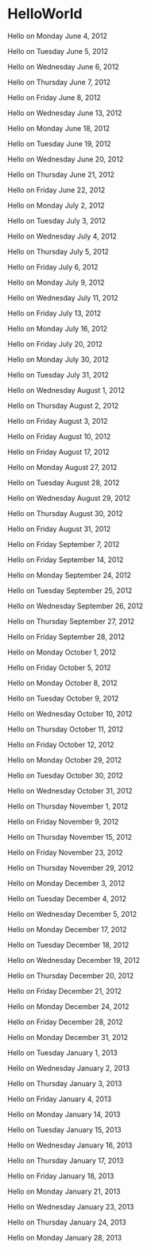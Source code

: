 HelloWorld
==========
Hello on Monday June  4, 2012

Hello on Tuesday June  5, 2012

Hello on Wednesday June  6, 2012

Hello on Thursday June  7, 2012

Hello on Friday June  8, 2012

Hello on Wednesday June 13, 2012

Hello on Monday June 18, 2012

Hello on Tuesday June 19, 2012

Hello on Wednesday June 20, 2012

Hello on Thursday June 21, 2012

Hello on Friday June 22, 2012

Hello on Monday July  2, 2012

Hello on Tuesday July  3, 2012

Hello on Wednesday July  4, 2012

Hello on Thursday July  5, 2012

Hello on Friday July  6, 2012

Hello on Monday July  9, 2012

Hello on Wednesday July 11, 2012

Hello on Friday July 13, 2012

Hello on Monday July 16, 2012

Hello on Friday July 20, 2012

Hello on Monday July 30, 2012

Hello on Tuesday July 31, 2012

Hello on Wednesday August  1, 2012

Hello on Thursday August  2, 2012

Hello on Friday August  3, 2012

Hello on Friday August 10, 2012

Hello on Friday August 17, 2012

Hello on Monday August 27, 2012

Hello on Tuesday August 28, 2012

Hello on Wednesday August 29, 2012

Hello on Thursday August 30, 2012

Hello on Friday August 31, 2012

Hello on Friday September  7, 2012

Hello on Friday September 14, 2012

Hello on Monday September 24, 2012

Hello on Tuesday September 25, 2012

Hello on Wednesday September 26, 2012

Hello on Thursday September 27, 2012

Hello on Friday September 28, 2012

Hello on Monday October  1, 2012

Hello on Friday October  5, 2012

Hello on Monday October  8, 2012

Hello on Tuesday October  9, 2012

Hello on Wednesday October 10, 2012

Hello on Thursday October 11, 2012

Hello on Friday October 12, 2012

Hello on Monday October 29, 2012

Hello on Tuesday October 30, 2012

Hello on Wednesday October 31, 2012

Hello on Thursday November  1, 2012

Hello on Friday November  9, 2012

Hello on Thursday November 15, 2012

Hello on Friday November 23, 2012

Hello on Thursday November 29, 2012

Hello on Monday December  3, 2012

Hello on Tuesday December  4, 2012

Hello on Wednesday December  5, 2012

Hello on Monday December 17, 2012

Hello on Tuesday December 18, 2012

Hello on Wednesday December 19, 2012

Hello on Thursday December 20, 2012

Hello on Friday December 21, 2012

Hello on Monday December 24, 2012

Hello on Friday December 28, 2012

Hello on Monday December 31, 2012

Hello on Tuesday January  1, 2013

Hello on Wednesday January  2, 2013

Hello on Thursday January  3, 2013

Hello on Friday January  4, 2013

Hello on Monday January 14, 2013

Hello on Tuesday January 15, 2013

Hello on Wednesday January 16, 2013

Hello on Thursday January 17, 2013

Hello on Friday January 18, 2013

Hello on Monday January 21, 2013

Hello on Wednesday January 23, 2013

Hello on Thursday January 24, 2013

Hello on Monday January 28, 2013
